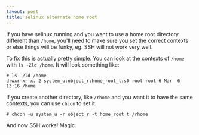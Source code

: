 ```yaml
---
layout: post
title: selinux alternate home root
---
```


If you have selinux running and you want to use a home root directory
different than `/home`, you'll need to make sure you set the correct
contexts or else things will be funky, eg. SSH will not work very well.

To fix this is actually pretty simple. You can look at the contexts
of `/home` with `ls -Zld /home`. It will look something like:

    # ls -Zld /home
    drwxr-xr-x. 2 system_u:object_r:home_root_t:s0 root root 6 Mar  6 13:16 /home

If you create another directory, like `/rhome` and you want it to have
the same contexts, you can use `chcon` to set it.

    # chcon -u system_u -r object_r -t home_root_t /rhome

And now SSH works! Magic.

